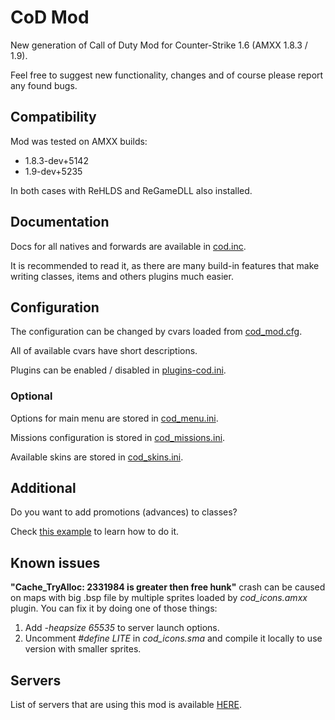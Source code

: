 # CoD Mod
New generation of Call of Duty Mod for Counter-Strike 1.6 (AMXX 1.8.3 / 1.9).

Feel free to suggest new functionality, changes and of course please report any found bugs.

## Compatibility
Mod was tested on AMXX builds:
- 1.8.3-dev+5142
- 1.9-dev+5235

In both cases with ReHLDS and ReGameDLL also installed.

## Documentation
Docs for all natives and forwards are available in [cod.inc](https://github.com/TheDoctor0/CoDMod/blob/master/cod.inc).

It is recommended to read it, as there are many build-in features that make writing classes, items and others plugins much easier.

## Configuration
The configuration can be changed by cvars loaded from [cod_mod.cfg](https://github.com/TheDoctor0/CoDMod/blob/master/resources/addons/amxmodx/configs/cod_mod.cfg).

All of available cvars have short descriptions.

Plugins can be enabled / disabled in [plugins-cod.ini](https://github.com/TheDoctor0/CoDMod/blob/master/resources/addons/amxmodx/configs/plugins-cod.ini).

### Optional
Options for main menu are stored in [cod_menu.ini](https://github.com/TheDoctor0/CoDMod/blob/master/resources/addons/amxmodx/configs/cod_menu.ini).

Missions configuration is stored in [cod_missions.ini](https://github.com/TheDoctor0/CoDMod/blob/master/resources/addons/amxmodx/configs/cod_missions.ini).

Available skins are stored in [cod_skins.ini](https://github.com/TheDoctor0/CoDMod/blob/master/resources/addons/amxmodx/configs/cod_skins.ini).

## Additional
Do you want to add promotions (advances) to classes?

Check [this example](https://github.com/TheDoctor0/CoDMod/blob/master/classes/codclass_promotions_example.sma) to learn how to do it.

## Known issues
**"Cache_TryAlloc: 2331984 is greater then free hunk"** crash can be caused on maps with big .bsp file by multiple sprites loaded by *cod_icons.amxx* plugin.
You can fix it by doing one of those things:
1. Add *-heapsize 65535* to server launch options.
2. Uncomment *#define LITE* in *cod_icons.sma* and compile it locally to use version with smaller sprites.

## Servers
List of servers that are using this mod is available [HERE](https://www.gametracker.com/search/?search_by=server_variable&search_by2=cod_version&query=&loc=_all&sort=&order=).

